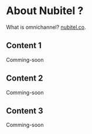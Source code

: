 # About Nubitel ?

What is omnichannel? [nubitel.co](https://nubitel.co).

## Content 1

Comming-soon

## Content 2

Comming-soon

## Content 3

Comming-soon
